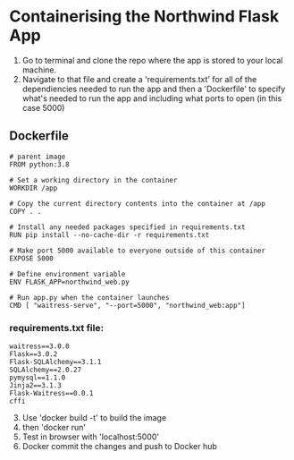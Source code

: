 # Containerising the Northwind Flask App

1. Go to terminal and clone the repo where the app is stored to your local machine.
2. Navigate to that file and create a 'requirements.txt' for all of the dependiencies needed to run the app and then a 'Dockerfile' to specify what's needed to run the app and including what ports to open (in this case 5000)
   
## Dockerfile

~~~
# parent image
FROM python:3.8
 
# Set a working directory in the container
WORKDIR /app
 
# Copy the current directory contents into the container at /app
COPY . .
 
# Install any needed packages specified in requirements.txt
RUN pip install --no-cache-dir -r requirements.txt
 
# Make port 5000 available to everyone outside of this container
EXPOSE 5000
 
# Define environment variable
ENV FLASK_APP=northwind_web.py
 
# Run app.py when the container launches
CMD [ "waitress-serve", "--port=5000", "northwind_web:app"]
~~~

### requirements.txt file:
~~~
waitress==3.0.0
Flask==3.0.2
Flask-SQLAlchemy==3.1.1
SQLAlchemy==2.0.27
pymysql==1.1.0
Jinja2==3.1.3
Flask-Waitress==0.0.1
cffi
~~~

3. Use 'docker build -t' to build the image
4. then 'docker run' 
5. Test in browser with 'localhost:5000'
6. Docker commit the changes and push to Docker hub